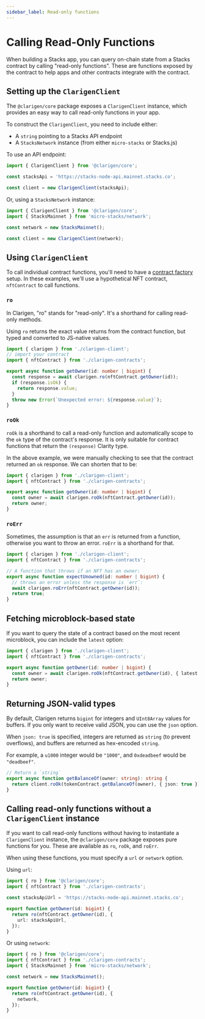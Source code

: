 ```yaml
---
sidebar_label: Read-only functions
---
```


# Calling Read-Only Functions

When building a Stacks app, you can query on-chain state from a Stacks contract by calling "read-only functions". These are functions exposed by the contract to help apps and other contracts integrate with the contract.

## Setting up the `ClarigenClient`

The `@clarigen/core` package exposes a `ClarigenClient` instance, which provides an easy way to call read-only functions in your app.

To construct the `ClarigenClient`, you need to include either:

- A `string` pointing to a Stacks API endpoint
- A `StacksNetwork` instance (from either `micro-stacks` or Stacks.js)

To use an API endpoint:

```ts
import { ClarigenClient } from '@clarigen/core';

const stacksApi = 'https://stacks-node-api.mainnet.stacks.co';

const client = new ClarigenClient(stacksApi);
```

Or, using a `StacksNetwork` instance:

```ts
import { ClarigenClient } from '@clarigen/core';
import { StacksMainnet } from 'micro-stacks/network';

const network = new StacksMainnet();

const client = new ClarigenClient(network);
```

## Using `ClarigenClient`

To call individual contract functions, you'll need to have a [contract factory](./factory) setup. In these examples, we'll use a hypothetical NFT contract, `nftContract` to call functions.

### `ro`

In Clarigen, "ro" stands for "read-only". It's a shorthand for calling read-only methods.

Using `ro` returns the exact value returns from the contract function, but typed and converted to JS-native values.

```ts
import { clarigen } from './clarigen-client';
// import your contract
import { nftContract } from './clarigen-contracts';

export async function getOwner(id: number | bigint) {
  const response = await clarigen.ro(nftContract.getOwner(id));
  if (response.isOk) {
    return response.value;
  }
  throw new Error(`Unexpected error: ${response.value}`);
}
```

### `roOk`

`roOk` is a shorthand to call a read-only function and automatically scope to the `ok` type of the contract's response. It is only suitable for contract functions that return the `(response)` Clarity type.

In the above example, we were manually checking to see that the contract returned an `ok` response. We can shorten that to be:

```ts
import { clarigen } from './clarigen-client';
import { nftContract } from './clarigen-contracts';

export async function getOwner(id: number | bigint) {
  const owner = await clarigen.roOk(nftContract.getOwner(id));
  return owner;
}
```

### `roErr`

Sometimes, the assumption is that an `err` is returned from a function, otherwise you want to throw an error. `roErr` is a shorthand for that.

```ts
import { clarigen } from './clarigen-client';
import { nftContract } from './clarigen-contracts';

// A function that throws if an NFT has an owner:
export async function expectUnowned(id: number | bigint) {
  // throws an error unless the response is `err`:
  await clarigen.roErr(nftContract.getOwner(id));
  return true;
}
```

## Fetching microblock-based state

If you want to query the state of a contract based on the most recent microblock, you can include the `latest` option:

```ts
import { clarigen } from './clarigen-client';
import { nftContract } from './clarigen-contracts';

export async function getOwner(id: number | bigint) {
  const owner = await clarigen.roOk(nftContract.getOwner(id), { latest: true });
  return owner;
}
```

## Returning JSON-valid types

By default, Clarigen returns `bigint` for integers and `UInt8Array` values for buffers. If you only want to receive valid JSON, you can use the `json` option.

When `json: true` is specified, integers are returned as `string` (to prevent overflows), and buffers are returned as hex-encoded `string`.

For example, a `u1000` integer would be `"1000"`, and `0xdeadbeef` would be `"deadbeef"`.

```ts
// Return a `string`
export async function getBalanceOf(owner: string): string {
  return client.roOk(tokenContract.getBalanceOf(owner), { json: true });
}
```

## Calling read-only functions without a `ClarigenClient` instance

If you want to call read-only functions without having to instantiate a `ClarigenClient` instance, the `@clarigen/core` package exposes pure functions for you. These are available as `ro`, `roOk`, and `roErr`.

When using these functions, you must specify a `url` or `network` option.

Using `url`:

```ts
import { ro } from '@clarigen/core';
import { nftContract } from './clarigen-contracts';

const stacksApiUrl = 'https://stacks-node-api.mainnet.stacks.co';

export function getOwner(id: bigint) {
  return ro(nftContract.getOwner(id), {
    url: stacksApiUrl,
  });
}
```

Or using `network`:

```ts
import { ro } from '@clarigen/core';
import { nftContract } from './clarigen-contracts';
import { StacksMainnet } from 'micro-stacks/network';

const network = new StacksMainnet();

export function getOwner(id: bigint) {
  return ro(nftContract.getOwner(id), {
    network,
  });
}
```
